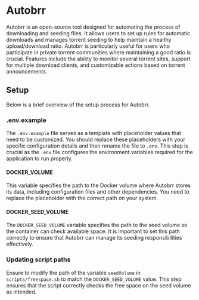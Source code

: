 # Autobrr

Autobrr is an open-source tool designed for automating the process of downloading and seeding files. It allows users to set up rules for automatic downloads and manages torrent seeding to help maintain a healthy upload/download ratio. Autobrr is particularly useful for users who participate in private torrent communities where maintaining a good ratio is crucial. Features include the ability to monitor several torrent sites, support for multiple download clients, and customizable actions based on torrent announcements.

## Setup

Below is a brief overview of the setup process for Autobrr.

### .env.example

The `.env.example` file serves as a template with placeholder values that need to be customized. You should replace these placeholders with your specific configuration details and then rename the file to `.env`. This step is crucial as the `.env` file configures the environment variables required for the application to run properly.

#### DOCKER_VOLUME

This variable specifies the path to the Docker volume where Autobrr stores its data, including configuration files and other dependencies. You need to replace the placeholder with the correct path on your system.

#### DOCKER_SEED_VOLUME

The `DOCKER_SEED_VOLUME` variable specifies the path to the seed volume so the container can check available space. It is important to set this path correctly to ensure that Autobrr can manage its seeding responsibilities effectively.

### Updating script paths

Ensure to modify the path of the variable `seedVolume` in `scripts/freespace.sh` to match the `DOCKER_SEED_VOLUME` value. This step ensures that the script correctly checks the free space on the seed volume as intended.
